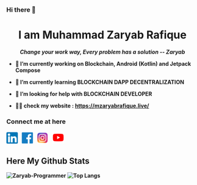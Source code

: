 ### Hi there 👋
<h1 align="center">I am Muhammad Zaryab Rafique</h1>
<p align="center"> <b><i>Change your work way, Every problem has a solution -- Zaryab</i><b> </p>


- 🔭 I’m currently working on **Blockchain, Android (Kotlin) and Jetpack Compose**

- 🌱 I’m currently learning **BLOCKCHAIN DAPP DECENTRALIZATION**

- 🤝 I’m looking for help with **BLOCKCHAIN DEVELOPER**

- 👨‍💻 check my website : https://mzaryabrafique.live/


### Connect me at here

<span><a href="https://www.linkedin.com/in/zaryab-programmer/" ><img src="images/linkedin.png" width="30" height="30" /></a>
&nbsp;
<a href="https://web.facebook.com/Zaryab.Programmer/" ><img src="images/Facebook-logo.png" width="30" height="30" /></a>
&nbsp;
<a href="https://www.instagram.com/zaryab.programmer/" ><img src="images/insta.png" width="30" height="30" /></a>
&nbsp;
<a href="https://www.youtube.com/channel/UC0OiPTc2sM8_DMZS6n2-6vQ" ><img src="images/youtube.png" width="32" height="32" /></a>
<span>

## Here My Github Stats

<span> <img src="https://github-readme-stats.vercel.app/api?username=Zaryab-Programmer&show_icons=true" alt="Zaryab-Programmer" /> </span>
<span> ![Top Langs](https://github-readme-stats.vercel.app/api/top-langs/?username=Zaryab-Programmer)</span>


